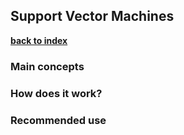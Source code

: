 ## Support Vector Machines

**[back to index](https://github.com/mlfa03/MLOPs/blob/main/README.md)**

### Main concepts 


### How does it work?


### Recommended use
